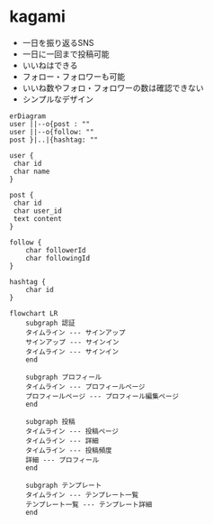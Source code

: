 # kagami

- 一日を振り返るSNS
- 一日に一回まで投稿可能
- いいねはできる
- フォロー・フォロワーも可能
- いいね数やフォロ・フォロワーの数は確認できない
- シンプルなデザイン

```mermaid
erDiagram
user ||--o{post : "" 
user ||--o{follow: ""
post }|..|{hashtag: ""

user {
 char id
 char name
}

post {
 char id
 char user_id
 text content
}

follow {
    char followerId
    char followingId
}

hashtag {
    char id
}
```

```mermaid
flowchart LR
    subgraph 認証
    タイムライン --- サインアップ
    サインアップ --- サインイン
    タイムライン --- サインイン
    end

    subgraph プロフィール
    タイムライン --- プロフィールページ
    プロフィールページ --- プロフィール編集ページ
    end

    subgraph 投稿
    タイムライン --- 投稿ページ
    タイムライン --- 詳細
    タイムライン --- 投稿頻度
    詳細 --- プロフィール
    end

    subgraph テンプレート
    タイムライン --- テンプレート一覧
    テンプレート一覧 --- テンプレート詳細
    end
```
